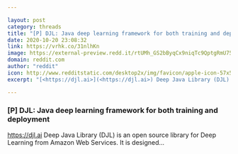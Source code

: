 ```yaml
---

layout: post
category: threads
title: "[P] DJL: Java deep learning framework for both training and deployment"
date: 2020-10-20 23:08:32
link: https://vrhk.co/31nlhKn
image: https://external-preview.redd.it/rtUMh_GS2bByqCx9niqTc9QptgRmU75nYATCkFjj4rk.jpg?width=285&height=149.214659686&auto=webp&crop=285:149.214659686,smart&s=de2259de250380654956e33bc530265b0357ff27
domain: reddit.com
author: "reddit"
icon: http://www.redditstatic.com/desktop2x/img/favicon/apple-icon-57x57.png
excerpt: "[<https://djl.ai>](<https://djl.ai>) Deep Java Library (DJL) is an open source library for Deep Learning from Amazon Web Services. It is designed..."

---
```


### [P] DJL: Java deep learning framework for both training and deployment

[<https://djl.ai>](<https://djl.ai>) Deep Java Library (DJL) is an open source library for Deep Learning from Amazon Web Services. It is designed...